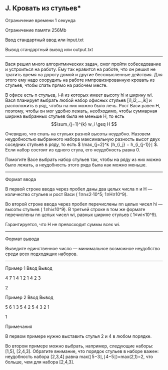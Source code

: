 ## J. Кровать из стульев*

Ограничение времени	1 секунда

Ограничение памяти	256Mb

Ввод	стандартный ввод или input.txt

Вывод	стандартный вывод или output.txt

---

Вася решил много алгоритмических задач, смог пройти собеседование и устроиться на работу. Ему так нравится на работе, что он решил не тратить время на дорогу домой и другие бессмысленные действия. Для этого ему надо соорудить на работе импровизированную кровать из стульев, чтобы спать прямо на рабочем месте.

В офисе есть n стульев, i-й из которых имеет высоту hi​ и ширину wi​. Вася планирует выбрать любой набор офисных стульев [i1,i2,…,ik] и расположить в ряд, чтобы на них можно было лечь. Рост Васи равен H, поэтому, чтобы он мог удобно лежать, необходимо, чтобы суммарная ширина выбранных стульев была не меньше H, то есть $$\sum_{j=1}^{k} w_i \geq H $$

Очевидно, что спать на стульях разной высоты неудобно. Назовем неудобностью выбранного набора максимальную разность высот двух соседних стульев в ряду, то есть $ \max_{j=2}^k ∣h_{i_j} − h_{i_{j-1}}∣ $. Если набор состоит из одного стула, его неудобность равна 0.

Помогите Васе выбрать набор стульев так, чтобы на ряду из них можно было лежать, а неудобность этого ряда была как можно меньше.

---

Формат ввода

В первой строке ввода через пробел даны два целых числа n и H — количество стульев и рост Васи ( 1≤n≤2⋅10^5; 1≤H≤10^9).

Во второй строке ввода через пробел перечислены nn целых чисел hi — высоты стульев ( 1≤hi≤10^9). В третьей строке в том же формате перечислены nn целых чисел wi​, равных ширине стульев ( 1≤wi≤10^9).

Гарантируется, что H не превосходит суммы всех wi​.

---

Формат вывода

Выведите единственное число — минимальное возможное неудобство среди всех подходящих наборов.

---

Пример 1
Ввод
Вывод

4 7
1 4 1 2
1 4 2 3

	

2

Пример 2
Ввод
Вывод

5 6
1 3 5 4 2
5 4 3 2 1

	

1

Примечания

В первом примере нужно выставить стулья 2 и 4 в любом порядке.

Во втором примере можно выбрать, например, следующие наборы: [1,5], [2,4,3]. Обратите внимание, что порядок стульев в наборе важен: неудобность набора [2,3,4] равна max(∣5−3∣,∣4−5∣)=max(2,1)=2, что больше, чем для набора [2,4,3].